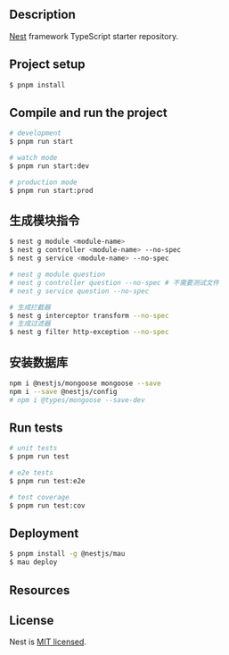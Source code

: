 ## Description

[Nest](https://github.com/nestjs/nest) framework TypeScript starter repository.

## Project setup

```bash
$ pnpm install
```

## Compile and run the project

```bash
# development
$ pnpm run start

# watch mode
$ pnpm run start:dev

# production mode
$ pnpm run start:prod
```

## 生成模块指令
```bash
$ nest g module <module-name>
$ nest g controller <module-name> --no-spec
$ nest g service <module-name> --no-spec

# nest g module question
# nest g controller question --no-spec # 不需要测试文件
# nest g service question --no-spec

# 生成拦截器
$ nest g interceptor transform --no-spec
# 生成过滤器
$ nest g filter http-exception --no-spec
```

## 安装数据库
```bash
npm i @nestjs/mongoose mongoose --save
npm i --save @nestjs/config
# npm i @types/mongoose --save-dev
```


## Run tests

```bash
# unit tests
$ pnpm run test

# e2e tests
$ pnpm run test:e2e

# test coverage
$ pnpm run test:cov
```

## Deployment

```bash
$ pnpm install -g @nestjs/mau
$ mau deploy
```

## Resources


## License

Nest is [MIT licensed](https://github.com/nestjs/nest/blob/master/LICENSE).
